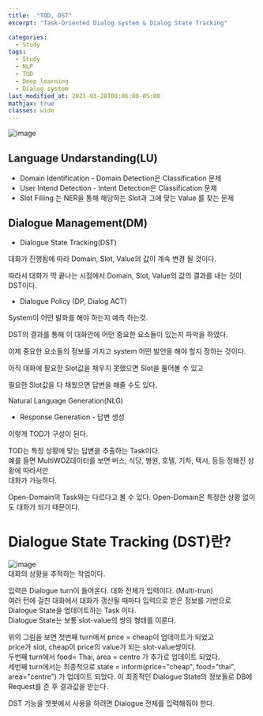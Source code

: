 ```yaml
---
title:  "TOD, DST"
excerpt: "Task-Oriented Dialog system & Dialog State Tracking"

categories:
  - Study
tags:
  - Study
  - NLP
  - TOD
  - Deep learning
  - Dialog system
last_modified_at: 2021-03-28T08:06:00-05:00
mathjax: true
classes: wide
---
```


![image](https://user-images.githubusercontent.com/60643542/112754422-0061f780-9017-11eb-8116-16354ad69ab7.png)

## **Language Undarstanding(LU)**

- Domain Identification - Domain Detection은 Classification 문제
- User Intend Detection - Intent Detection은 Classification 문제
- Slot Filling 는 NER을 통해 해당하는 Slot과 그에 맞는 Value 를 찾는 문제 

## **Dialogue Management(DM)**

- Dialogue State Tracking(DST)

대화가 진행됨에 따라 Domain, Slot, Value의 값이 계속 변경 될 것이다.  

따라서 대화가 딱 끝나는 시점에서 Domain, Slot, Value의 값의 결과를 내는 것이 DST이다. 

- Dialogue Policy (DP, Dialog ACT)

System이 어떤 발화를 해야 하는지 예측 하는것. 

DST의 결과를 통해 이 대화안에 어떤 중요한 요소들이 있는지 파악을 하였다. 

이제 중요한 요소들의 정보를 가지고 system 어떤 발언을 해야 할지 정하는 것이다.  

아직 대화에 필요한 Slot값을 채우지 못했으면 Slot을 물어볼 수 있고

필요한 Slot값을 다 채웠으면 답변을 해줄 수도 있다. 


Natural Language Generation(NLG)

- Response Generation - 답변 생성

이렇게 TOD가 구성이 된다. 

TOD는 특정 상황에 맞는 답변을 추출하는 Task이다.   
예를 들면 MultiWOZ데이터를 보면 버스, 식당, 병원, 호텔, 기차, 택시, 등등 정해진 상황에 따라서만    
대화가 가능하다. 

Open-Domain의 Task와는 다르다고 볼 수 있다. Open-Domain은 특정한 상황 없이도 대화가 되기 때문이다.



Dialogue State Tracking (DST)란?
================================    
![image](https://user-images.githubusercontent.com/60643542/112755748-1672b680-901d-11eb-90e6-ae2ff7c5947a.png)   
대화의 상황을 추적하는 작업이다.   
   
입력은 Dialogue turn이 들어온다. 대화 전체가 입력이다. (Multi-trun)   
여러 턴에 걸친 대화에서 대화가 갱신될 때마다 입력으로 받은 정보를 기반으로   
Dialogue State을 업데이트하는 Task 이다.    
Dialogue State는 보통 slot-value의 쌍의 형태를 이룬다.

위의 그림을 보면 첫번째 turn에서 price = cheap이 업데이트가 되었고      
price가 slot, cheap이 price의 value가 되는 slot-value쌍이다.    
두번째 turn에서 food= Thai, area = centre 가 추가로 업데이트 되었다.    
세번째 turn에서는 최종적으로 state = inform(price="cheap", food="thai", area="centre") 가
업데이트 되었다.
이 최종적인 Dialogue State의 정보들로 DB에 Request를 준 후 결과값을 받는다.  

DST 기능을 챗봇에서 사용을 하려면 Dialogue 전체를 입력해줘야 한다. 
